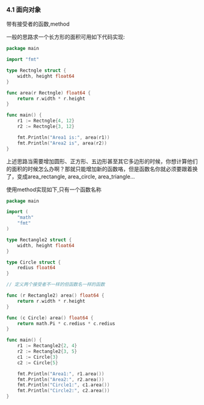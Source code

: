 ### 4.1 面向对象

带有接受者的函数,method

一般的思路求一个长方形的面积可用如下代码实现:

```go
package main

import "fmt"

type Rectngle struct {
	width, height float64
}

func area(r Rectngle) float64 {
	return r.width * r.height
}

func main() {
	r1 := Rectngle{4, 12}
	r2 := Rectngle{3, 12}

	fmt.Println("Area1 is:", area(r1))
	fmt.Println("Area2 is", area(r2))
}
```

上述思路当需要增加圆形、正方形、五边形甚至其它多边形的时候，你想计算他们的面积的时候怎么办啊？那就只能增加新的函数咯，但是函数名你就必须要跟着换了，变成area_rectangle, area_circle, area_triangle...

使用method实现如下,只有一个函数名称

```go
package main

import (
	"math"
	"fmt"
)

type Rectangle2 struct {
	width, height float64
}

type Circle struct {
	redius float64
}

// 定义两个接受者不一样的但函数名一样的函数

func (r Rectangle2) area() float64 {
	return r.width * r.height
}

func (c Circle) area() float64 {
	return math.Pi * c.redius * c.redius
}

func main() {
	r1 := Rectangle2{2, 4}
	r2 := Rectangle2{3, 5}
	c1 := Circle{3}
	c2 := Circle{5}

	fmt.Println("Area1:", r1.area())
	fmt.Println("Area2:", r2.area())
	fmt.Println("Circle1:", c1.area())
	fmt.Println("Circle2:", c2.area())
}
```